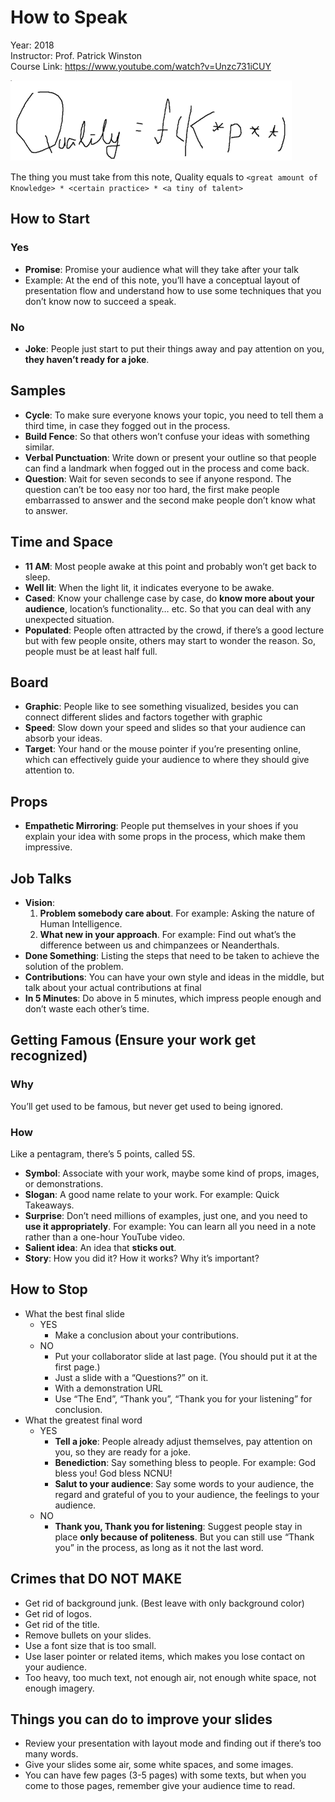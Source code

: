 # How to Speak

Year: 2018 <br>
Instructor: Prof. Patrick Winston <br>
Course Link: https://www.youtube.com/watch?v=Unzc731iCUY

![](../../Images/How%20to%20Speak/quality.png)

The thing you must take from this note, Quality equals to `<great amount of Knowledge> * <certain practice> * <a tiny of talent>`

## How to Start

### Yes

* **Promise**: Promise your audience what will they take after your talk
* Example:  At the end of this note, you’ll have a conceptual layout of presentation flow and understand how to use some techniques that you don’t know now to succeed a speak.

### No

* **Joke**: People just start to put their things away and pay attention on you, **they haven’t ready for a joke**.

## Samples

* **Cycle**: To make sure everyone knows your topic, you need to tell them a third time, in case they fogged out in the process.
* **Build Fence**: So that others won’t confuse your ideas with something similar.
* **Verbal Punctuation**: Write down or present your outline so that people can find a landmark when fogged out in the process and come back.
* **Question**: Wait for seven seconds to see if anyone respond. The question can’t be too easy nor too hard, the first make people embarrassed to answer and the second make people don’t know what to answer.

## Time and Space

* **11 AM**: Most people awake at this point and probably won’t get back to sleep.
* **Well lit**: When the light lit, it indicates everyone to be awake.
* **Cased**: Know your challenge case by case, do **know more about your audience**, location’s functionality… etc. So that you can deal with any unexpected situation.
* **Populated**: People often attracted by the crowd, if there’s a good lecture but with few people onsite, others may start to wonder the reason. So, people must be at least half full.

## Board

* **Graphic**: People like to see something visualized, besides you can connect different slides and factors together with graphic
* **Speed**: Slow down your speed and slides so that your audience can absorb your ideas.
* **Target**: Your hand or the mouse pointer if you’re presenting online, which can effectively guide your audience to where they should give attention to.

## Props

* **Empathetic Mirroring**: People put themselves in your shoes if you explain your idea with some props in the process, which make them impressive.

## Job Talks

* **Vision**:
    1.	**Problem somebody care about**. For example: Asking the nature of Human Intelligence.
    2.	**What new in your approach**. For example: Find out what’s the difference between us and chimpanzees or Neanderthals.
* **Done Something**: Listing the steps that need to be taken to achieve the solution of the problem.
* **Contributions**: You can have your own style and ideas in the middle, but talk about your actual contributions at final
* **In 5 Minutes**: Do above in 5 minutes, which impress people enough and don’t waste each other’s time.

## Getting Famous (Ensure your work get recognized)

### Why

You’ll get used to be famous, but never get used to being ignored.

### How

Like a pentagram, there’s 5 points, called 5S.

* **Symbol**: Associate with your work, maybe some kind of props, images, or demonstrations.
* **Slogan**: A good name relate to your work. For example: Quick Takeaways.
* **Surprise**: Don’t need millions of examples, just one, and you need to **use it appropriately**. For example: You can learn all you need in a note rather than a one-hour YouTube video.
* **Salient idea**: An idea that **sticks out**.
* **Story**: How you did it? How it works? Why it’s important?

## How to Stop

* What the best final slide
    * YES
        * Make a conclusion about your contributions.
    * NO
        * Put your collaborator slide at last page. (You should put it at the first page.)
        * Just a slide with a “Questions?” on it.
        * With a demonstration URL
        * Use “The End”, “Thank you”, “Thank you for your listening” for conclusion.
* What the greatest final word
    * YES
        * **Tell a joke**: People already adjust themselves, pay attention on you, so they are ready for a joke.
        * **Benediction**: Say something bless to people. For example: God bless you! God bless NCNU!
        * **Salut to your audience**: Say some words to your audience, the regard and grateful of you to your audience, the feelings to your audience.
    * NO
        * **Thank you, Thank you for listening**: Suggest people stay in place **only because of politeness**. But you can still use “Thank you” in the process, as long as it not the last word.

## Crimes that DO NOT MAKE

* Get rid of background junk. (Best leave with only background color)
* Get rid of logos.
* Get rid of the title.
* Remove bullets on your slides.
* Use a font size that is too small.
* Use laser pointer or related items, which makes you lose contact on your audience.
* Too heavy, too much text, not enough air, not enough white space, not enough imagery. 

## Things you can do to improve your slides

* Review your presentation with layout mode and finding out if there’s too many words.
* Give your slides some air, some white spaces, and some images.
* You can have few pages (3-5 pages) with some texts, but when you come to those pages, remember give your audience time to read.

